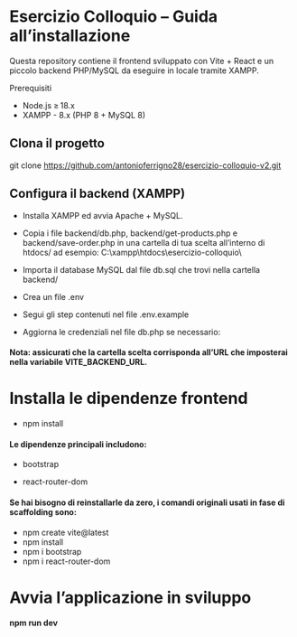 # Esercizio Colloquio – Guida all’installazione

Questa repository contiene il frontend sviluppato con Vite + React e un piccolo backend PHP/MySQL da eseguire in locale tramite XAMPP.

Prerequisiti

- Node.js ≥ 18.x
- XAMPP - 8.x (PHP 8 + MySQL 8)

## Clona il progetto

git clone https://github.com/antonioferrigno28/esercizio-colloquio-v2.git

## Configura il backend (XAMPP)

- Installa XAMPP ed avvia Apache + MySQL.

- Copia i file backend/db.php, backend/get-products.php e backend/save-order.php in una cartella di tua scelta all’interno di htdocs/ ad esempio: C:\xampp\htdocs\esercizio-colloquio\

- Importa il database MySQL dal file db.sql che trovi nella cartella backend/

- Crea un file .env

- Segui gli step contenuti nel file .env.example

- Aggiorna le credenziali nel file db.php se necessario:

#### Nota: assicurati che la cartella scelta corrisponda all’URL che imposterai nella variabile VITE_BACKEND_URL.

# Installa le dipendenze frontend

- npm install

#### Le dipendenze principali includono:

- bootstrap

- react-router-dom

#### Se hai bisogno di reinstallarle da zero, i comandi originali usati in fase di scaffolding sono:

- npm create vite@latest
- npm install
- npm i bootstrap
- npm i react-router-dom

# Avvia l’applicazione in sviluppo

#### npm run dev
